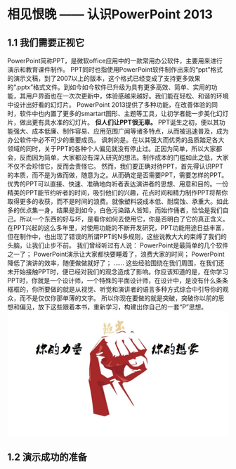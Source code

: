 # 相见恨晚 —— 认识PowerPoint 2013
## 1.1  我们需要正视它
PowerPoint简称PPT，是微软office应用中的一款常用办公软件，主要用来进行演示和教育课件制作。
PPT同时也指使用PowerPoint软件制作出来的“ppt”格式的演示文稿，到了2007以上的版本，这个格式已经变成了支持更多效果的”.pptx”格式文件。到如今如今软件已升级为具有更多高效、简单、实用的功能，其用户界面也在一次次更新中，体验感越来越好。我们能在轻松、和谐的环境中设计出好看的幻灯片。
PowerPoint 2013提供了多种功能，在改善体验的同时，软件中也内置了更多的smartart图形、主题等工具，让初学者能一步美化幻灯片，做出更有具水准的幻灯片。
**但人们让PPT很无辜。**
PPT诞生之初，便以其功能强大、成本低廉、制作容易、应用范围广闻等诸多特点，从而被迅速普及，成为办公软件中必不可少的重要成员。
讽刺的是。在以其强大而优秀的品质踏足各大领域的同时，关于PPT的各种个人偏见就没有停止过。正因为简单，所以大家都会，反而因为简单，大家都没有深入研究的想法。制作成本的门槛如此之低，大家不仅不会珍惜它，反而会责怪它。
然而，我们要正确对待PPT，首先得认识PPT的本质，而不是为做而做，随意为之。从而确定是否需要PPT，需要怎样的PPT。
优秀的PPT可以直接、快速、准确地向听者表达演讲者的思想、用意和目的。一份精美的PPT能节约听者的时间，吸引他们的兴趣，花点时间和精力制作PPT将帮你取得更多的收获，而不是时间的浪费。就像塑料袋成本低、耐腐蚀、承重大。如此多的优点集一身，结果是到如今，白色污染路人皆知，而始作俑者，恰恰是我们自己。所以一个东西的好与坏，是看你如何去使用它，你是否明白了它的真正含义。
在PPT兴起的这么多年里，对使用功能的不断开发研究，PPT功能用途日益丰富，但在制作中，也出现了错误的所谓PPT的N多规则，这些说教大大的束缚了我们的头脑，让我们止步不前。
我们曾经听过有人说：
PowerPoint是最简单的几个软件之一了；
PowerPoint演示让大家都快要睡着了，浪费大家的时间；
PowerPoint降低了演讲的效率，随便做做就好了；
……
这些经验围绕在我们周围，在我们还未开始接触PPT时，便已经对我们的观念造成了影响。你应该知道的是，在你学习PPT时，你就是一个设计师，一个特殊的平面设计师，在设计中，是没有什么条条框框的，你所要做的就是从视觉、听觉和演讲者的语言多种方式综合中引导你的观众，而不是仅仅你那单薄的文字。
所以你现在要做的就是突破，突破你以前的思想和偏见，放下这些跟着本书，重新学习，构建出你自己的一套“P”思想。
![图1-1](/assets/1-1.jpg)
## 1.2  演示成功的准备
